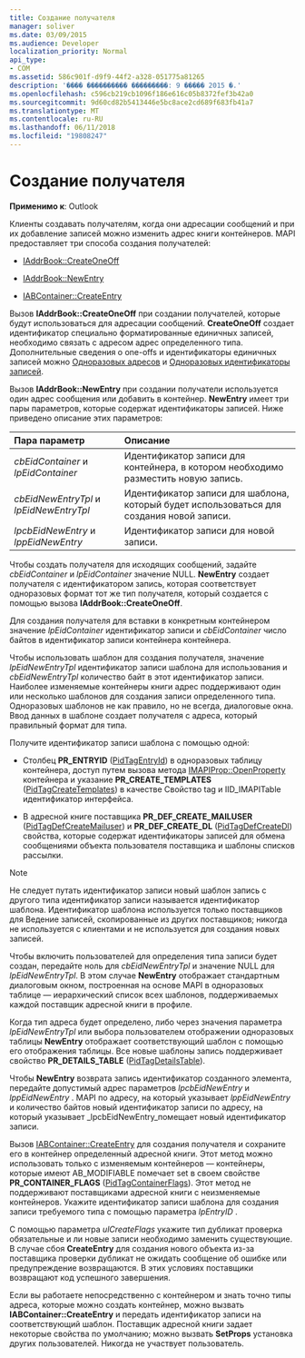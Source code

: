 ```yaml
---
title: Создание получателя
manager: soliver
ms.date: 03/09/2015
ms.audience: Developer
localization_priority: Normal
api_type:
- COM
ms.assetid: 586c901f-d9f9-44f2-a328-051775a81265
description: '���� ���������� ���������: 9 ����� 2015 �.'
ms.openlocfilehash: c596cb219cb1096f186e616c05b8372fef3b42a0
ms.sourcegitcommit: 9d60cd82b5413446e5bc8ace2cd689f683fb41a7
ms.translationtype: MT
ms.contentlocale: ru-RU
ms.lasthandoff: 06/11/2018
ms.locfileid: "19808247"
---
```

# <a name="creating-a-recipient"></a>Создание получателя

  
  
**Применимо к**: Outlook 
  
Клиенты создавать получателям, когда они адресации сообщений и при их добавление записей можно изменить адрес книги контейнеров. MAPI предоставляет три способа создания получателей:
  
- [IAddrBook::CreateOneOff](iaddrbook-createoneoff.md)
    
- [IAddrBook::NewEntry](iaddrbook-newentry.md)
    
- [IABContainer::CreateEntry](iabcontainer-createentry.md)
    
Вызов **IAddrBook::CreateOneOff** при создании получателей, которые будут использоваться для адресации сообщений. **CreateOneOff** создает идентификатор специально форматированные единичных записей, необходимо связать с адресом адрес определенного типа. Дополнительные сведения о one-offs и идентификаторы единичных записей можно [Одноразовых адресов](one-off-addresses.md) и [Одноразовых идентификаторы записей](one-off-entry-identifiers.md).
  
Вызов **IAddrBook::NewEntry** при создании получатели используется один адрес сообщения или добавить в контейнер. **NewEntry** имеет три пары параметров, которые содержат идентификаторы записей. Ниже приведено описание этих параметров: 
  
|**Пара параметр**|**Описание**|
|:-----|:-----|
| _cbEidContainer_ и _lpEidContainer_ <br/> |Идентификатор записи для контейнера, в котором необходимо разместить новую запись.  <br/> |
| _cbEidNewEntryTpl_ и _lpEidNewEntryTpl_ <br/> |Идентификатор записи для шаблона, который будет использоваться для создания новой записи.  <br/> |
| _lpcbEidNewEntry_ и _lppEidNewEntry_ <br/> |Идентификатор записи для новой записи.  <br/> |
   
Чтобы создать получателя для исходящих сообщений, задайте _cbEidContainer_ и _lpEidContainer_ значение NULL. **NewEntry** создает получателя с идентификатором запись, которая соответствует одноразовых формат тот же тип получателя, который создается с помощью вызова **IAddrBook::CreateOneOff**. 
  
Для создания получателя для вставки в конкретным контейнером значение _lpEidContainer_ идентификатор записи и _cbEidContainer_ число байтов в идентификатор записи контейнера контейнера. 
  
Чтобы использовать шаблон для создания получателя, значение _lpEidNewEntryTpl_ идентификатор записи шаблона для использования и _cbEidNewEntryTpl_ количество байт в этот идентификатор записи. Наиболее изменяемые контейнеры книги адрес поддерживают один или несколько шаблонов для создания записи определенного типа. Одноразовых шаблонов не как правило, но не всегда, диалоговые окна. Ввод данных в шаблоне создает получателя с адреса, который правильный формат для типа. 
  
Получите идентификатор записи шаблона с помощью одной:
  
- Столбец **PR_ENTRYID** ([PidTagEntryId](pidtagentryid-canonical-property.md)) в одноразовых таблицу контейнера, доступ путем вызова метода [IMAPIProp::OpenProperty](imapiprop-openproperty.md) контейнера и указание **PR_CREATE_TEMPLATES** ([PidTagCreateTemplates](pidtagcreatetemplates-canonical-property.md)) в качестве Свойство tag и IID_IMAPITable идентификатор интерфейса. 
    
- В адресной книге поставщика **PR_DEF_CREATE_MAILUSER** ([PidTagDefCreateMailuser](pidtagdefcreatemailuser-canonical-property.md)) и **PR_DEF_CREATE_DL** ([PidTagDefCreateDl](pidtagdefcreatedl-canonical-property.md)) свойства, которые содержат идентификаторы записей для обмена сообщениями объекта пользователя поставщика и шаблоны списков рассылки. 
    
> [!NOTE]
> Не следует путать идентификатор записи новый шаблон запись с другого типа идентификатор записи называется идентификатор шаблона. Идентификатор шаблона используется только поставщиков для Ведение записей, скопированные из других поставщиков; никогда не используется с клиентами и не используется для создания новых записей. 
  
Чтобы включить пользователей для определения типа записи будет создан, передайте ноль для _cbEidNewEntryTpl_ и значение NULL для _lpEidNewEntryTpl_. В этом случае **NewEntry** отображает стандартным диалоговым окном, построенная на основе MAPI в одноразовых таблице — иерархический список всех шаблонов, поддерживаемых каждой поставщик адресной книги в профиле. 
  
Когда тип адреса будет определено, либо через значения параметра _lpEidNewEntryTpl_ или выбора пользователем отображении одноразовых таблицы **NewEntry** отображает соответствующий шаблон с помощью его отображения таблицы. Все новые шаблоны запись поддерживает свойство **PR_DETAILS_TABLE** ([PidTagDetailsTable](pidtagdetailstable-canonical-property.md)). 
  
Чтобы **NewEntry** возврата запись идентификатор созданного элемента, передайте допустимый адрес параметров _lpcbEidNewEntry_ и _lppEidNewEntry_ . MAPI по адресу, на который указывает _lppEidNewEntry_ и количество байтов новый идентификатор записи по адресу, на который указывает _lpcbEidNewEntry_помещает новый идентификатор записи.
  
Вызов [IABContainer::CreateEntry](iabcontainer-createentry.md) для создания получателя и сохраните его в контейнер определенный адресной книги. Этот метод можно использовать только с изменяемым контейнеров — контейнеры, которые имеют AB_MODIFIABLE помечает set в своем свойстве **PR_CONTAINER_FLAGS** ([PidTagContainerFlags](pidtagcontainerflags-canonical-property.md)). Этот метод не поддерживают поставщиками адресной книги с неизменяемые контейнеров. Укажите идентификатор записи шаблона для создания записи требуемого типа с помощью параметра _lpEntryID_ . 
  
С помощью параметра _ulCreateFlags_ укажите тип дубликат проверка обязательные и ли новые записи необходимо заменить существующие. В случае сбоя **CreateEntry** для создания нового объекта из-за поставщика проверки дубликат не ожидать сообщение об ошибке или предупреждение возвращаются. В этих условиях поставщики возвращают код успешного завершения. 
  
Если вы работаете непосредственно с контейнером и знать точно типы адреса, которые можно создать контейнер, можно вызвать **IABContainer::CreateEntry** и передать идентификатор записи на соответствующий шаблон. Поставщик адресной книги задает некоторые свойства по умолчанию; можно вызвать **SetProps** установка других пользователей. Никогда не участвует пользователь. 
  

